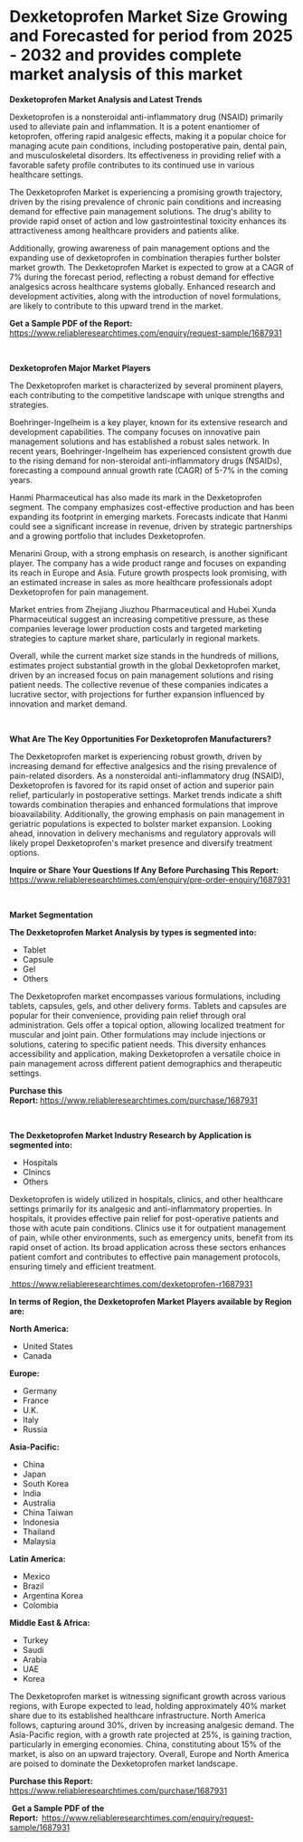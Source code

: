 <p><h1>Dexketoprofen Market Size Growing and Forecasted for period from 2025 - 2032 and provides complete market analysis of this market</h1></p><p><strong>Dexketoprofen Market Analysis and Latest Trends</strong></p>
<p><p>Dexketoprofen is a nonsteroidal anti-inflammatory drug (NSAID) primarily used to alleviate pain and inflammation. It is a potent enantiomer of ketoprofen, offering rapid analgesic effects, making it a popular choice for managing acute pain conditions, including postoperative pain, dental pain, and musculoskeletal disorders. Its effectiveness in providing relief with a favorable safety profile contributes to its continued use in various healthcare settings.</p><p>The Dexketoprofen Market is experiencing a promising growth trajectory, driven by the rising prevalence of chronic pain conditions and increasing demand for effective pain management solutions. The drug's ability to provide rapid onset of action and low gastrointestinal toxicity enhances its attractiveness among healthcare providers and patients alike. </p><p>Additionally, growing awareness of pain management options and the expanding use of dexketoprofen in combination therapies further bolster market growth. The Dexketoprofen Market is expected to grow at a CAGR of 7% during the forecast period, reflecting a robust demand for effective analgesics across healthcare systems globally. Enhanced research and development activities, along with the introduction of novel formulations, are likely to contribute to this upward trend in the market.</p></p>
<p><strong>Get a Sample PDF of the Report:&nbsp;</strong> <a href="https://www.reliableresearchtimes.com/enquiry/request-sample/1687931?utm_campaign=3259&utm_medium=2&utm_source=Github&utm_content=ia&utm_term=19042025&utm_id=dexketoprofen">https://www.reliableresearchtimes.com/enquiry/request-sample/1687931</a></p>
<p>&nbsp;</p>
<p><strong>Dexketoprofen Major Market Players</strong></p>
<p><p>The Dexketoprofen market is characterized by several prominent players, each contributing to the competitive landscape with unique strengths and strategies. </p><p>Boehringer-Ingelheim is a key player, known for its extensive research and development capabilities. The company focuses on innovative pain management solutions and has established a robust sales network. In recent years, Boehringer-Ingelheim has experienced consistent growth due to the rising demand for non-steroidal anti-inflammatory drugs (NSAIDs), forecasting a compound annual growth rate (CAGR) of 5-7% in the coming years.</p><p>Hanmi Pharmaceutical has also made its mark in the Dexketoprofen segment. The company emphasizes cost-effective production and has been expanding its footprint in emerging markets. Forecasts indicate that Hanmi could see a significant increase in revenue, driven by strategic partnerships and a growing portfolio that includes Dexketoprofen.</p><p>Menarini Group, with a strong emphasis on research, is another significant player. The company has a wide product range and focuses on expanding its reach in Europe and Asia. Future growth prospects look promising, with an estimated increase in sales as more healthcare professionals adopt Dexketoprofen for pain management.</p><p>Market entries from Zhejiang Jiuzhou Pharmaceutical and Hubei Xunda Pharmaceutical suggest an increasing competitive pressure, as these companies leverage lower production costs and targeted marketing strategies to capture market share, particularly in regional markets.</p><p>Overall, while the current market size stands in the hundreds of millions, estimates project substantial growth in the global Dexketoprofen market, driven by an increased focus on pain management solutions and rising patient needs. The collective revenue of these companies indicates a lucrative sector, with projections for further expansion influenced by innovation and market demand.</p></p>
<p>&nbsp;</p>
<p><strong>What Are The Key Opportunities For Dexketoprofen Manufacturers?</strong></p>
<p><p>The Dexketoprofen market is experiencing robust growth, driven by increasing demand for effective analgesics and the rising prevalence of pain-related disorders. As a nonsteroidal anti-inflammatory drug (NSAID), Dexketoprofen is favored for its rapid onset of action and superior pain relief, particularly in postoperative settings. Market trends indicate a shift towards combination therapies and enhanced formulations that improve bioavailability. Additionally, the growing emphasis on pain management in geriatric populations is expected to bolster market expansion. Looking ahead, innovation in delivery mechanisms and regulatory approvals will likely propel Dexketoprofen's market presence and diversify treatment options.</p></p>
<p><strong>Inquire or Share Your Questions If Any Before Purchasing This Report:</strong> <a href="https://www.reliableresearchtimes.com/enquiry/pre-order-enquiry/1687931?utm_campaign=3259&utm_medium=2&utm_source=Github&utm_content=ia&utm_term=19042025&utm_id=dexketoprofen">https://www.reliableresearchtimes.com/enquiry/pre-order-enquiry/1687931</a></p>
<p>&nbsp;</p>
<p><strong>Market Segmentation</strong></p>
<p><strong>The Dexketoprofen Market Analysis by types is segmented into:</strong></p>
<p><ul><li>Tablet</li><li>Capsule</li><li>Gel</li><li>Others</li></ul></p>
<p><p>The Dexketoprofen market encompasses various formulations, including tablets, capsules, gels, and other delivery forms. Tablets and capsules are popular for their convenience, providing pain relief through oral administration. Gels offer a topical option, allowing localized treatment for muscular and joint pain. Other formulations may include injections or solutions, catering to specific patient needs. This diversity enhances accessibility and application, making Dexketoprofen a versatile choice in pain management across different patient demographics and therapeutic settings.</p></p>
<p><strong>Purchase this Report:&nbsp;</strong><a href="https://www.reliableresearchtimes.com/purchase/1687931?utm_campaign=3259&utm_medium=2&utm_source=Github&utm_content=ia&utm_term=19042025&utm_id=dexketoprofen">https://www.reliableresearchtimes.com/purchase/1687931</a></p>
<p>&nbsp;</p>
<p><strong>The Dexketoprofen Market Industry Research by Application is segmented into:</strong></p>
<p><ul><li>Hospitals</li><li>Clnincs</li><li>Others</li></ul></p>
<p><p>Dexketoprofen is widely utilized in hospitals, clinics, and other healthcare settings primarily for its analgesic and anti-inflammatory properties. In hospitals, it provides effective pain relief for post-operative patients and those with acute pain conditions. Clinics use it for outpatient management of pain, while other environments, such as emergency units, benefit from its rapid onset of action. Its broad application across these sectors enhances patient comfort and contributes to effective pain management protocols, ensuring timely and efficient treatment.</p></p>
<p><a href="https://www.reliableresearchtimes.com/dexketoprofen-r1687931?utm_campaign=3259&utm_medium=2&utm_source=Github&utm_content=ia&utm_term=19042025&utm_id=dexketoprofen">&nbsp;https://www.reliableresearchtimes.com/dexketoprofen-r1687931</a></p>
<p><strong>In terms of Region, the Dexketoprofen Market Players available by Region are:</strong></p>
<p>
    <p> <strong> North America: </strong>
        <ul>
            <li>United States</li>
            <li>Canada</li>
        </ul>
        </p> 
    <p> <strong> Europe: </strong>
        <ul>
            <li>Germany</li>
            <li>France</li>
            <li>U.K.</li>
            <li>Italy</li>
            <li>Russia</li>
        </ul>
        </p> 
    <p> <strong> Asia-Pacific: </strong>
        <ul>
            <li>China</li>
            <li>Japan</li>
            <li>South Korea</li>
            <li>India</li>
            <li>Australia</li>
            <li>China Taiwan</li>
            <li>Indonesia</li>
            <li>Thailand</li>
            <li>Malaysia</li>
        </ul>
        </p> 
    <p> <strong> Latin America: </strong>
        <ul>
            <li>Mexico</li>
            <li>Brazil</li>
            <li>Argentina Korea</li>
            <li>Colombia</li>
        </ul>
        </p> 
    <p> <strong> Middle East & Africa: </strong>
        <ul>
            <li>Turkey</li>
            <li>Saudi</li>
            <li>Arabia</li>
            <li>UAE</li>
            <li>Korea</li>
        </ul>
    </p>
    </p>
<p><p>The Dexketoprofen market is witnessing significant growth across various regions, with Europe expected to lead, holding approximately 40% market share due to its established healthcare infrastructure. North America follows, capturing around 30%, driven by increasing analgesic demand. The Asia-Pacific region, with a growth rate projected at 25%, is gaining traction, particularly in emerging economies. China, constituting about 15% of the market, is also on an upward trajectory. Overall, Europe and North America are poised to dominate the Dexketoprofen market landscape.</p></p>
<p><strong>Purchase this Report: </strong><a href="https://www.reliableresearchtimes.com/purchase/1687931?utm_campaign=3259&utm_medium=2&utm_source=Github&utm_content=ia&utm_term=19042025&utm_id=dexketoprofen">https://www.reliableresearchtimes.com/purchase/1687931</a></p>
<p>&nbsp;<strong>Get a Sample PDF of the Report:&nbsp;&nbsp;</strong><a href="https://www.reliableresearchtimes.com/enquiry/request-sample/1687931?utm_campaign=3259&utm_medium=2&utm_source=Github&utm_content=ia&utm_term=19042025&utm_id=dexketoprofen">https://www.reliableresearchtimes.com/enquiry/request-sample/1687931</a></p>
<p><strong></strong></p>
<p><p></p><p></p><p></p></p>